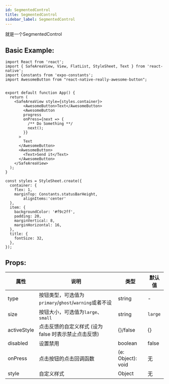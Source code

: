 ```yaml
---
id: SegmentedControl
title: SegmentedControl
sidebar_label: SegmentedControl
---
```


就是一个SegmentedControl

## Basic Example:

```SnackPlayer name=button-simple
import React from 'react';
import { SafeAreaView, View, FlatList, StyleSheet, Text } from 'react-native';
import Constants from 'expo-constants';
import AwesomeButton from "react-native-really-awesome-button";


export default function App() {
  return (
    <SafeAreaView style={styles.container}>
        <AwesomeButton>Text</AwesomeButton>
        <AwesomeButton
        progress
        onPress={next => {
          /** Do Something **/
          next();
        }}
      >
        Text
      </AwesomeButton>
      <AwesomeButton>
        <Text>Send it</Text>
      </AwesomeButton>
    </SafeAreaView>
  );
}

const styles = StyleSheet.create({
  container: {
    flex: 1,
    marginTop: Constants.statusBarHeight,
        alignItems:'center'
  },
  item: {
    backgroundColor: '#f9c2ff',
    padding: 20,
    marginVertical: 8,
    marginHorizontal: 16,
  },
  title: {
    fontSize: 32,
  },
});
```

## Props:

属性 | 说明 | 类型 | 默认值
----|-----|------|------
| type    | 按钮类型，可选值为`primary`/`ghost`/`warning`或者不设  |   string   |   -  |
| size    | 按钮大小，可选值为`large`、`small` | string | `large`|
| activeStyle  | 点击反馈的自定义样式 (设为 false 时表示禁止点击反馈) | {}/false | {} |
| disabled   | 设置禁用  | boolean |    false  |
| onPress    | 点击按钮的点击回调函数 | (e: Object): void |   无  |
| style    | 自定义样式 |   Object  | 无 |